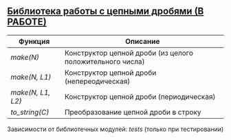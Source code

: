 ## [Библиотека работы с цепными дробями (В РАБОТЕ)](../libs/chain.erl)
|Функция|Описание|  
|-----------------|-----------------------------------------------------------|  
|*make(N)*| Конструктор цепной дроби (из целого положительного числа)|  
|*make(N, L1)*| Конструктор цепной дроби (непереодическая)|  
|*make(N, L1, L2)*| Конструктор цепной дроби (периодическая)|  
|*to_string(C)*| Преобразование цепной дроби в строку|  


Зависимости от библиотечных модулей: *tests* (только при тестировании)
